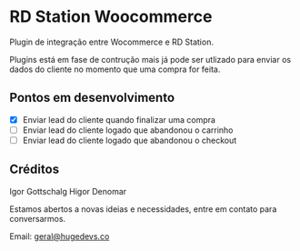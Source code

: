 # RD Station Woocommerce
Plugin de integração entre Wocommerce e RD Station.

Plugins está em fase de contrução mais já pode ser utlizado para enviar os dados do cliente no momento que uma compra for feita.


## Pontos em desenvolvimento
- [x] Enviar lead do cliente quando finalizar uma compra
- [ ] Enviar lead do cliente logado que abandonou o carrinho
- [ ] Enviar lead do cliente logado que abandonou o checkout

## Créditos
Igor Gottschalg
Higor Denomar


Estamos abertos a novas ideias e necessidades, entre em contato para conversarmos.

Email: geral@hugedevs.co
